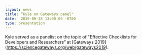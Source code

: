 ```yaml
---
layout: news
title: “Kyle on Gateways panel"
date:  2019-09-28 13:00:00 -0700
type: presentation
---
```


Kyle served as a panelist on the topic of "Effective Checklists for Developers and Researchers” at [Gateways 2019] (https://sciencegateways.org/web/gateways2019).